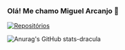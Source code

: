 ### Olá! Me chamo Miguel Arcanjo 👋

[![Repositórios](https://img.shields.io/badge/GitHub-100000?style=for-the-badge&logo=github&logoColor=white)](https://github.com/arcanjo-sys?tab=repositories)

![Anurag's GitHub stats-dracula](https://github-readme-stats.vercel.app/api?username=anuraghazra&show_icons=true&bg_color=00000000)
